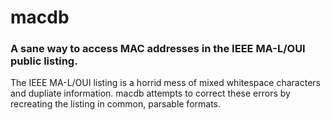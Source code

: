 # macdb

### A sane way to access MAC addresses in the IEEE MA-L/OUI public listing.

The IEEE MA-L/OUI listing is a horrid mess of mixed whitespace characters and
dupliate information. macdb attempts to correct these errors by recreating the
listing in common, parsable formats.
